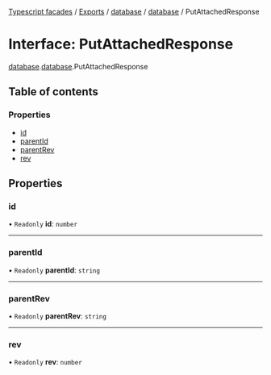 [Typescript facades](../index.md) / [Exports](../modules.md) / [database](../modules/database.md) / [database](../modules/database.database.md) / PutAttachedResponse

# Interface: PutAttachedResponse

[database](../modules/database.md).[database](../modules/database.database.md).PutAttachedResponse

## Table of contents

### Properties

- [id](database.database.PutAttachedResponse.md#id)
- [parentId](database.database.PutAttachedResponse.md#parentid)
- [parentRev](database.database.PutAttachedResponse.md#parentrev)
- [rev](database.database.PutAttachedResponse.md#rev)

## Properties

### id

• `Readonly` **id**: `number`

___

### parentId

• `Readonly` **parentId**: `string`

___

### parentRev

• `Readonly` **parentRev**: `string`

___

### rev

• `Readonly` **rev**: `number`

